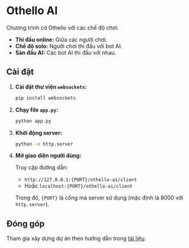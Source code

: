 # Othello AI

Chương trình cờ Othello với các chế độ chơi:

- **Thi đấu online:** Giữa các người chơi.
- **Chế độ solo:** Người chơi thi đấu với bot AI.
- **Sàn đấu AI:** Các bot AI thi đấu với nhau.

## Cài đặt

1. **Cài đặt thư viện `websockets`:**
   
    ```bash
    pip install websockets

1. **Chạy file `app.py`:**
   
    ```bash
    python app.py

1. **Khởi động server:**
   
    ```bash
    python -m http.server

1. **Mở giao diện người dùng:**

    Truy cập đường dẫn:
   
    - `http://127.0.0.1:{PORT}/othello-ai/client`
    - Hoặc `localhost:{PORT}/othello-ai/client`

    Trong đó, `{PORT}` là cổng mà server sử dụng (mặc định là 8000 với `http.server`).

## Đóng góp

Tham gia xây dựng dự án theo hướng dẫn trong [tài liệu](https://docs.google.com/document/d/1A8e3LXq7myvJf9eSc3DMnccuIgoAQcKCibc3uALy9zM/edit?usp=sharing).
